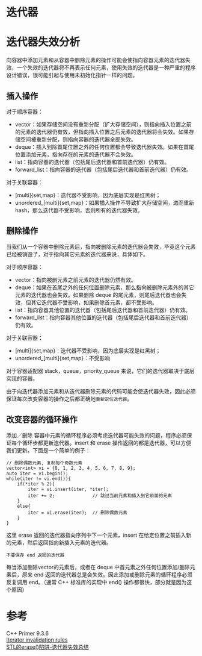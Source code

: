 # 迭代器



# 迭代器失效分析

向容器中添加元素和从容器中删除元素的操作可能会使指向容器元素的迭代器失效，一个失效的迭代器将不再表示任何元素，使用失效的迭代器是一种严重的程序设计错误，很可能引起与使用未初始化指针一样的问题。

## 插入操作

对于顺序容器：

* vector：如果存储空间没有重新分配（扩大存储空间），则指向插入位置之前的元素的迭代器仍有效，但指向插入位置之后元素的迭代器将会失效。如果存储空间被重新分配，则指向容器的迭代器全部失效。
* deque：插入到除首尾位置之外的任何位置都会导致迭代器失效。如果在首尾位置添加元素，指向存在的元素的迭代器不会失效。
* list：指向容器的迭代器（包括尾后迭代器和首前迭代器）仍有效。
* forward_list：指向容器的迭代器（包括尾后迭代器和首前迭代器）仍有效。

对于关联容器：

* [multi]{set,map}：迭代器不受影响，因为底层实现是红黑树；
* unordered_[multi]{set,map}：如果插入操作不导致扩大存储空间，进而重新 hash，那么迭代器不受影响，否则所有的迭代器失效。

## 删除操作

当我们从一个容器中删除元素后，指向被删除元素的迭代器会失效，毕竟这个元素已经被销毁了，对于指向其它元素的迭代器来说，具体如下。

对于顺序容器：

* vector：指向被删元素之前元素的迭代器仍然有效。
* deque：如果在首尾之外的任何位置删除元素，那么指向被删除元素外的其它元素的迭代器也会失效。如果删除 deque 的尾元素，则尾后迭代器也会失效，但其它迭代器不受影响，如果删除首元素，都不受影响。
* list：指向容器其他位置的迭代器（包括尾后迭代器和首前迭代器）仍有效。
* forward_list：指向容器其他位置的迭代器（包括尾后迭代器和首前迭代器）仍有效。

对于关联容器：

* [multi]{set,map}：迭代器不受影响，因为底层实现是红黑树；
* unordered_[multi]{set,map}：不受影响

对于容器适配器 stack，queue，priority_queue 来说，它们的迭代器取决于底层实现的容器。

由于向迭代器添加元素和从迭代器删除元素的代码可能会使迭代器失效，因此必须保证每次改变容器的操作之后都正确地`重新定位迭代器`。

## 改变容器的循环操作

添加／删除 容器中元素的循环程序必须考虑迭代器可能失效的问题，程序必须保证每个循环步都更新迭代器。insert 和 erase 操作返回的都是迭代器，可以方便我们更新。下面是一个简单的例子：

    // 删除偶数元素, 复制每个奇数元素
    vector<int> vi = {0, 1, 2, 3, 4, 5, 6, 7, 8, 9};
    auto iter = vi.begin();
    while(iter != vi.end()){
        if(*iter % 2){
            iter = vi.insert(iter, *iter);
            iter += 2;              // 跳过当前元素和插入到它前面的元素
        }
        else{
            iter = vi.erase(iter);  // 删除偶数元素
        }
    }

这里 erase 返回的迭代器指向序列中下一个元素，insert 在给定位置之前插入新的元素，然后返回指向新插入元素的迭代器。

`不要保存 end 返回的迭代器`

每当添加删除vector的元素后，或者在 deque 中首元素之外任何位置添加/删除元素后，原来 end 返回的迭代器总是会失效。因此添加或删除元素的循环程序必须反复调用 end。（通常 C++ 标准库的实现中 end() 操作都很快，部分就是因为这个原因）

# 参考  

C++ Primer 9.3.6  
[Iterator invalidation rules](http://stackoverflow.com/questions/6438086/iterator-invalidation-rules)  
[STL的erase()陷阱-迭代器失效总结](http://blog.csdn.net/lanbing510/article/details/8796048)

       

